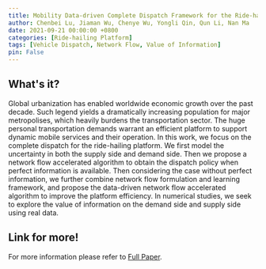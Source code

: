 ```yaml
---
title: Mobility Data-driven Complete Dispatch Framework for the Ride-hailing Platform
author: Chenbei Lu, Jiaman Wu, Chenye Wu, Yongli Qin, Qun Li, Nan Ma
date: 2021-09-21 00:00:00 +0800
categories: [Ride-hailing Platform]
tags: [Vehicle Dispatch, Network Flow, Value of Information]
pin: False
---
```


## What's it?
Global urbanization has enabled worldwide economic growth over the past decade. Such legend yields a dramatically increasing population for major metropolises, which heavily burdens the transportation sector. The huge personal transportation demands warrant an efficient platform to support dynamic mobile services and their operation. In this work, we focus on the complete dispatch for the ride-hailing platform. We first model the uncertainty in both the supply side and demand side. Then we propose a network flow accelerated algorithm to obtain the dispatch policy when perfect information is available. Then considering the case without perfect information, we further combine network flow formulation and learning framework, and propose the data-driven network flow accelerated algorithm to improve the platform efficiency. In numerical studies, we seek to explore the value of information on the demand side and supply side using real data.

## Link for more!
For more information please refer to [Full Paper](https://dl.acm.org/doi/abs/10.1145/3460418.3480407).

